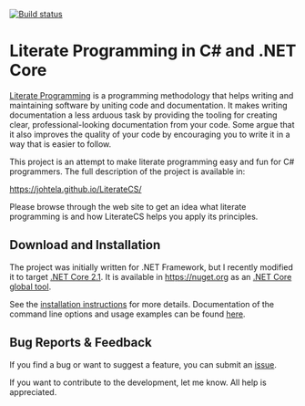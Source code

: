 ﻿[![Build status](https://ci.appveyor.com/api/projects/status/ah34q0i74rjanqpf?svg=true)](https://ci.appveyor.com/project/johtela/literatecs)

# Literate Programming in C# and .NET Core

[Literate Programming] is a programming methodology that helps writing and 
maintaining software by uniting code and documentation. It makes writing 
documentation a less arduous task by providing the tooling for creating 
clear, professional-looking documentation from your code. Some argue that 
it also improves the quality of your code by encouraging you to write it 
in a way that is easier to follow.

This project is an attempt to make literate programming easy and fun for C#
programmers. The full description of the project is available in: 

<https://johtela.github.io/LiterateCS/>

Please browse through the web site to get an idea what literate programming 
is and how LiterateCS helps you apply its principles.

## Download and Installation

The project was initially written for .NET Framework, but I recently
modified it to target [.NET Core 2.1]. It is available in <https://nuget.org>
as an [.NET Core global tool].

See the [installation instructions] for more details. Documentation of the
command line options and usage examples can be found [here][options].

## Bug Reports & Feedback

If you find a bug or want to suggest a feature, you can submit an [issue].

If you want to contribute to the development, let me know. All help is appreciated.

[Literate Programming]: https://en.wikipedia.org/wiki/Literate_programming
[.NET Core 2.1]: https://www.microsoft.com/net/download/dotnet-core/2.1#sdk-2.1.300
[.NET Core global tool]: https://docs.microsoft.com/en-us/dotnet/core/tools/global-tools
[installation instructions]: https://johtela.github.io/LiterateCS/Installation.html
[options]: https://johtela.github.io/LiterateCS/LiterateCS/Options.html
[issue]: https://github.com/johtela/LiterateCS/issues